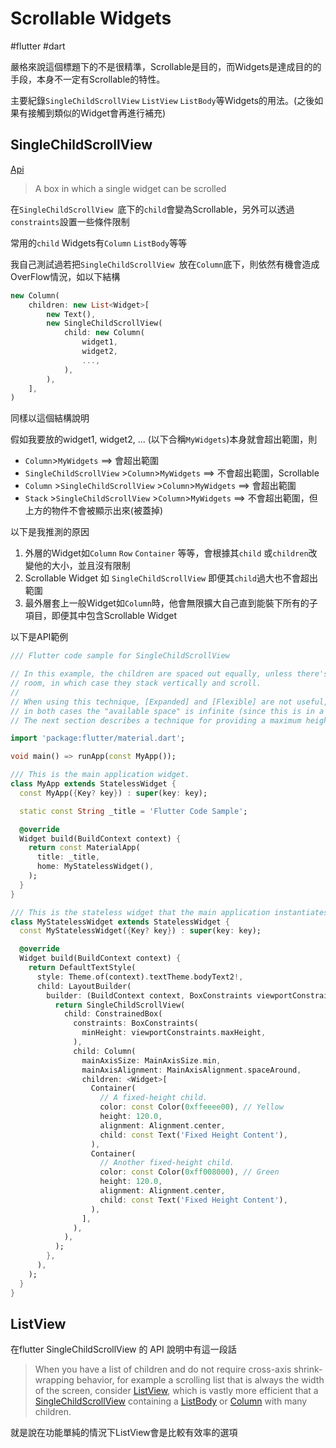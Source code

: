 # Scrollable Widgets

#flutter #dart

嚴格來說這個標題下的不是很精準，Scrollable是目的，而Widgets是達成目的的手段，本身不一定有Scrollable的特性。

主要紀錄`SingleChildScrollView` `ListView` `ListBody`等Widgets的用法。(之後如果有接觸到類似的Widget會再進行補充)



## SingleChildScrollView 

[Api](https://api.flutter.dev/flutter/widgets/SingleChildScrollView-class.html)

> A box in which a single widget can be scrolled

在`SingleChildScrollView `底下的`child`會變為Scrollable，另外可以透過`constraints`設置一些條件限制

常用的`child` Widgets有`Column` `ListBody`等等

我自己測試過若把`SingleChildScrollView `放在`Column`底下，則依然有機會造成OverFlow情況，如以下結構

```dart
new Column(
    children: new List<Widget>[
        new Text(),
        new SingleChildScrollView(
            child: new Column(
                widget1,
                widget2,
                ...,
            ),
        ),
    ],
)
```

同樣以這個結構說明

假如我要放的widget1, widget2, ... (以下合稱`MyWidgets`)本身就會超出範圍，則

* `Column`>`MyWidgets`  ==> 會超出範圍
* `SingleChildScrollView` >`Column`>`MyWidgets`   ==> 不會超出範圍，Scrollable
* `Column` >`SingleChildScrollView` >`Column`>`MyWidgets`   ==> 會超出範圍
* `Stack` >`SingleChildScrollView` >`Column`>`MyWidgets`   ==> 不會超出範圍，但上方的物件不會被顯示出來(被蓋掉)

以下是我推測的原因

1. 外層的Widget如`Column` `Row` `Container` 等等，會根據其`child` 或`children`改變他的大小，並且沒有限制
2. Scrollable Widget 如 `SingleChildScrollView`  即便其`child`過大也不會超出範圍
3. 最外層套上一般Widget如`Column`時，他會無限擴大自己直到能裝下所有的子項目，即便其中包含Scrollable Widget



以下是API範例

```dart
/// Flutter code sample for SingleChildScrollView

// In this example, the children are spaced out equally, unless there's no more
// room, in which case they stack vertically and scroll.
//
// When using this technique, [Expanded] and [Flexible] are not useful, because
// in both cases the "available space" is infinite (since this is in a viewport).
// The next section describes a technique for providing a maximum height constraint.

import 'package:flutter/material.dart';

void main() => runApp(const MyApp());

/// This is the main application widget.
class MyApp extends StatelessWidget {
  const MyApp({Key? key}) : super(key: key);

  static const String _title = 'Flutter Code Sample';

  @override
  Widget build(BuildContext context) {
    return const MaterialApp(
      title: _title,
      home: MyStatelessWidget(),
    );
  }
}

/// This is the stateless widget that the main application instantiates.
class MyStatelessWidget extends StatelessWidget {
  const MyStatelessWidget({Key? key}) : super(key: key);

  @override
  Widget build(BuildContext context) {
    return DefaultTextStyle(
      style: Theme.of(context).textTheme.bodyText2!,
      child: LayoutBuilder(
        builder: (BuildContext context, BoxConstraints viewportConstraints) {
          return SingleChildScrollView(
            child: ConstrainedBox(
              constraints: BoxConstraints(
                minHeight: viewportConstraints.maxHeight,
              ),
              child: Column(
                mainAxisSize: MainAxisSize.min,
                mainAxisAlignment: MainAxisAlignment.spaceAround,
                children: <Widget>[
                  Container(
                    // A fixed-height child.
                    color: const Color(0xffeeee00), // Yellow
                    height: 120.0,
                    alignment: Alignment.center,
                    child: const Text('Fixed Height Content'),
                  ),
                  Container(
                    // Another fixed-height child.
                    color: const Color(0xff008000), // Green
                    height: 120.0,
                    alignment: Alignment.center,
                    child: const Text('Fixed Height Content'),
                  ),
                ],
              ),
            ),
          );
        },
      ),
    );
  }
}

```



## ListView



在flutter SingleChildScrollView 的 API 說明中有這一段話

> When you have a list of children and do not require cross-axis shrink-wrapping behavior, for example a scrolling list that is always the width of the screen, consider [ListView](https://api.flutter.dev/flutter/widgets/ListView-class.html), which is vastly more efficient that a [SingleChildScrollView](https://api.flutter.dev/flutter/widgets/SingleChildScrollView-class.html) containing a [ListBody](https://api.flutter.dev/flutter/widgets/ListBody-class.html) or [Column](https://api.flutter.dev/flutter/widgets/Column-class.html) with many children.

就是說在功能單純的情況下ListView會是比較有效率的選項
